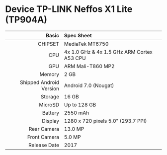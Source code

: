 Device TP-LINK Neffos X1 Lite (TP904A)
=====================================
Basic   | Spec Sheet
-------:|:-------------------------
CHIPSET | MediaTek MT6750
CPU     | 4x 1.0 GHz & 4x 1.5 GHz ARM Cortex A53 CPU
GPU     | ARM Mali-T860 MP2
Memory  | 2 GB
Shipped Android Version | Android 7.0 (Nougat)
Storage | 16 GB
MicroSD | Up to 128 GB
Battery | 2550 mAh
Display | 1280 x 720 pixels 5.0" (293.7 PPI)
Rear Camera  | 13.0 MP
Front Camera | 5.0 MP
Release Date | 2017

